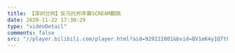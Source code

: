 ```yaml
---
title: 【深圳分网】反乌托邦序幕SCREAM翻跳
date: 2020-11-22 17:30:29
type: "videoDetail"
comments: false
src: "//player.bilibili.com/player.html?aid=929221001&bvid=BV1eK4y1Q7tF&cid=298732323&page=1"
---
```

